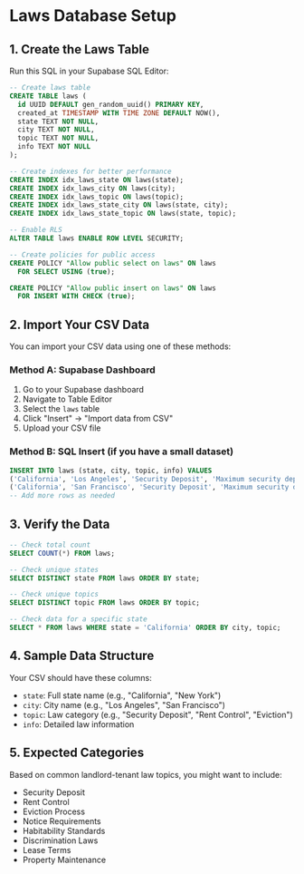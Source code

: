 # Laws Database Setup

## 1. Create the Laws Table

Run this SQL in your Supabase SQL Editor:

```sql
-- Create laws table
CREATE TABLE laws (
  id UUID DEFAULT gen_random_uuid() PRIMARY KEY,
  created_at TIMESTAMP WITH TIME ZONE DEFAULT NOW(),
  state TEXT NOT NULL,
  city TEXT NOT NULL,
  topic TEXT NOT NULL,
  info TEXT NOT NULL
);

-- Create indexes for better performance
CREATE INDEX idx_laws_state ON laws(state);
CREATE INDEX idx_laws_city ON laws(city);
CREATE INDEX idx_laws_topic ON laws(topic);
CREATE INDEX idx_laws_state_city ON laws(state, city);
CREATE INDEX idx_laws_state_topic ON laws(state, topic);

-- Enable RLS
ALTER TABLE laws ENABLE ROW LEVEL SECURITY;

-- Create policies for public access
CREATE POLICY "Allow public select on laws" ON laws
  FOR SELECT USING (true);

CREATE POLICY "Allow public insert on laws" ON laws
  FOR INSERT WITH CHECK (true);
```

## 2. Import Your CSV Data

You can import your CSV data using one of these methods:

### Method A: Supabase Dashboard
1. Go to your Supabase dashboard
2. Navigate to Table Editor
3. Select the `laws` table
4. Click "Insert" → "Import data from CSV"
5. Upload your CSV file

### Method B: SQL Insert (if you have a small dataset)
```sql
INSERT INTO laws (state, city, topic, info) VALUES
('California', 'Los Angeles', 'Security Deposit', 'Maximum security deposit is 2 months rent for unfurnished units, 3 months for furnished units.'),
('California', 'San Francisco', 'Security Deposit', 'Maximum security deposit is 2 months rent for unfurnished units, 3 months for furnished units.'),
-- Add more rows as needed
```

## 3. Verify the Data

```sql
-- Check total count
SELECT COUNT(*) FROM laws;

-- Check unique states
SELECT DISTINCT state FROM laws ORDER BY state;

-- Check unique topics
SELECT DISTINCT topic FROM laws ORDER BY topic;

-- Check data for a specific state
SELECT * FROM laws WHERE state = 'California' ORDER BY city, topic;
```

## 4. Sample Data Structure

Your CSV should have these columns:
- `state`: Full state name (e.g., "California", "New York")
- `city`: City name (e.g., "Los Angeles", "San Francisco")
- `topic`: Law category (e.g., "Security Deposit", "Rent Control", "Eviction")
- `info`: Detailed law information

## 5. Expected Categories

Based on common landlord-tenant law topics, you might want to include:
- Security Deposit
- Rent Control
- Eviction Process
- Notice Requirements
- Habitability Standards
- Discrimination Laws
- Lease Terms
- Property Maintenance
